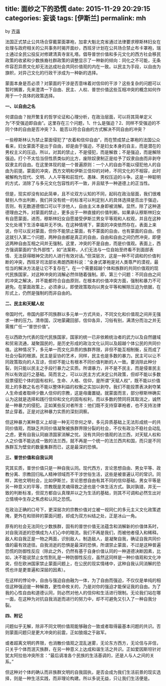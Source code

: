 title: 面纱之下的恐慌
date: 2015-11-29 20:29:15
categories: 妄谈
tags: [伊斯兰]
permalink: mh
---
by [齐谐](http://caute.net/about/)

法国正式禁止公共场合穿戴蒙面罩袍，加拿大魁北克省通过法律要求穆斯林妇女在处理与政府相关的公共事务时揭开面纱，西班牙计划在公共场合禁止布卡罩袍，瑞士通过全民公投反对修建清真寺宣礼塔。倡导普世价值和多元文化的西方社会移民政策的收紧和少数族裔社群政策的调整显示了一种新的倾向：同化之不可能，无条件容忍异质文化却无法达成社会共同价值观的内在一致。以民主为手段，以自由为旗帜，对异己文化的行政干涉成为一种新的选择。

蒙面本身是否必须？对蒙面的干涉是否意味着对信仰的干涉？这些复杂的问题可以暂时搁置，先来澄清一下自由、民主、人权、普世价值这些互相冲突的概念如何作用于一个具体的政策选择。
<!--more-->

**一、以自由之名**

何谓自由？抛开繁复的哲学论证和心理分析，在政治层面，可以将其简单定义为“不受强迫即自由”。这里存在三个问题，1、什么是强迫？2、同样不受强迫的不同个体的自由是否冲突？3、能否以符合自由的方式解决不同自由的冲突？

一些穆斯林认为禁止蒙面侵犯了“衣着和信仰自由”，而在赞成禁止罩袍的法国公众看来，妇女蒙面不是出于自由，却是由于强迫，不是妇女本身的自主，而是潜在的男权主义的压迫。所以，对其的禁止，不是侵犯，而是解救；不是强迫，而是解除强迫。打个不太恰当但性质类似的比方，废除奴隶制正是给予了奴隶自由而非剥夺奴隶主的自由。在这里体现的是一个普遍原则：一个人的自由不能以侵犯他人的自由为前提。蒙面的冲突，西方文明和伊斯兰信仰的对峙，不同文化的不相容，此时被解构为现代、文明、人人平等和前现代、愚昧、男权压迫的斗争。这是一种聪明的方式，消除了与多元文化包容性的不一致，并且赋予一种道德上的正当性。

但是，现实却没有如此简单，且不论双方认知的不同，起码在政治层面，我们很难替别人作出判断，我们并没有统一的标准可以判定别人的具体选择是否出于强迫，否则，有无数道德借口可以干涉他人，自由主义本身即被消解。显然，除了这种道德理由之外，对蒙面的禁止，更多出于一种直接的价值判断。如果承认穆斯林妇女有自愿蒙面，进而，穆斯林妇女自愿接受伊斯兰男女平等观和人权观，并且在这种文化处境下生活幸福并无不快。在这种情境下，蒙面的冲突依然存在。表面上来说，你可以反对蒙面，但你不能禁止蒙面，有不蒙面的自由，也有蒙面的自由。但这就引入第二个问题，两种自由都是真正的自由，自由和自由之间仍然冲突，即便这两种自由互相之间并无强制。这里，冲突的不是自由，而是价值观。表面上，西方强调蒙面的“负外部性”，如“法案称，人们无法与一位自始至终看不到面部表情、无法获得眼神交流的人进行有效对话。”但深层次，这是一种不可调和的价值判断的冲突，西班牙司法部长弗朗西斯科说：“全身式罩袍是对人类尊严的漠视，最恰当的解决方法是让它不复存在”。在一个需要超越个体和族群的共同价值观的现代民族国家，对这种冲突的消解必然伴随着强制。即，第三个问题：不同自由之间的冲突之解决，并不能都符合自由原则，在根本的价值冲突方面，强制和暴力不可避免。在蒙面政策上，必须承认，即使政策取向以男女平等和解除压迫为依据，在形式上，仍然是强制的而非自由的。

**二、民主和天赋人权**

帝国时代，帝国内部不同族群以多元单一方式共处，不同文化和价值观之间并无强求一律的压力。清帝国，汉地蒙藏回部，信仰各异，习俗有别，满清分而治之并无需推广任一“普世价值”。

在以西欧为代表的现代民族国家，国家的统一已非依赖统治者的武力以及自然疆域和贸易流通，凝聚国民的，是历史形成的政治文化认同以及超越个体公民的共同价值。这种情况下，多元单一而文化异质的族群界限，非但不能互相制衡，反而成了社会分裂的根源。民主是妥协的艺术，同样，民主也是多数的暴力。民主可以让不同政策取向的人互谅，但却不能让有根本不同价值判断的人一致。要消除此种分裂，则只能以民主之手段行暴力之实质。所谓暴力，并不是不民主，而是侵害民主所以有效运行之基础。简而言之，可以以民主方式决定公共政策，但却不能以多数投票侵犯个体的固有权利，生命、人格、信仰，是所谓“天赋人权”，既不能以价值观上的多数之名也不能以整体利益的权衡之实加以剥夺。我们不能投票表决剥夺某人生命或者取缔少数人信仰的宗教，这是毋庸置疑。就蒙面而言，部分穆斯林确实认为这就是选择和践行信仰和文化的固有权利，而以多数的赞同将其取消之，诚然是一种暴力的侵犯。正如某些反对者所言：他们既不支持穿罩袍者，也不支持法律禁止穿着。正是对这种暴力实质的深刻洞察。

但这种暴力某种意义上却是一种无可奈何之举，多元异质基础上无法形成统一的共同价值观，而缺乏共同价值凝聚被族群界限分裂的社会，不仅有政治不稳社会动乱之虑，更有自我认同崩溃国家消解之忧。没有共同价值观的法兰西，对天赋人权和人之价值不能达成一致的法兰西，就不再是一个统一的法兰西共和国，而只是不同族群互为壁垒的数量集群而已，这是最深的恐惧。

**三、普世价值和自我认同**

究其实质，普世价值只是一种自我认同。现代西方，言论思想自由、男女平等、政教分离、宗教回归私人精神领域而不干涉世俗生活，这些是被普遍认可的常识。同样，其他文明社会，比如伊斯兰，言论思想自由有其不同的信仰基础，男女平等是另一种意义的平等，宗教既是灵魂得救之途也是个体生活方式。孰对孰错，并无一致的判断标准，但双方都自认真理并以之为生活的基础，则其不可调和必然生出对立情境中生存之焦虑和认同之恐慌。

在政治正确的口号下，更深层次的宗教价值对立被一视同仁的多元主义文化政策遮掩，更外在和琐碎的蒙面问题，却成为双方纠结之处，正是冰山一角。

原有的社会无法同化少数族群，固有的普世价值无法蕴含和消解新的价值体系时，对自我消逝的恐惧成为人们心中的暗流。我们不再是我们，而被他者侵入和稀释。敌人和自我正是一物之两面，识别敌人，制造敌人，是凝聚自我，确证自我共同价值的最有效途径。自我消逝的恐惧是最深的恐惧，所谓禁止蒙面，不过是这种普遍恐慌的防御性反应（除此之外，仍然有基于自身价值认同的一种道德决断因素，比如，决不能说禁止女性割礼是一种防御性反应，虽然这同样是一种价值观和文化冲突，但在欧洲国家禁止蒙面问题上，在公民的现实情绪中，这种自我认同消解的恐慌也许是更普遍和深层的因素）。

在这样的悖论中，自由与强迫自由融为一体，为了自由而强迫，不仅仅是单纯的相信这种强迫是一种解救，更性命攸关的，乃是对你的强迫才能保证我的自由。为了我的心性自由和道德认同，则必然对他人的信仰和生活进行限制。无论我们站在哪一面，在这种为对抗自我消逝而进行的努力中，却不可避免又引入了一种自我分裂。

**四、附记**

问题似乎无解，除非不同文明价值观能够融合一致或者取得最基本问题的共识。否则蒙面问题只是更大冲突的前震，正如狼烟之于敌军。

或者超离文明的界限，也消散价值观之混乱迷雾，无论东方西方，无论信与非信，只关乎个体而泯灭族群，在另一种意义上达成和谐生活之共识。正如爱因斯坦针对犹太阿拉伯冲突所言：“最后调准各个民族的生活基调的，还是人与人之间的关系。”

但这种对个体的确认而非族群文明的自我固执，是否会成为我们生活前景的现实选择，则是一种生活实践，而非理论构建。所以多说无益，只让我们生活便是。
